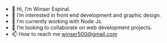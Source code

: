 - 👋 Hi, I’m Winser Espinal.
- 👀 I’m interested in front end development and graphic design.
- 🌱 I’m currently working with Node Js.
- 💞️ I’m looking to collaborate on web development projects.
- 📫 How to reach me winser500@gmail.com

